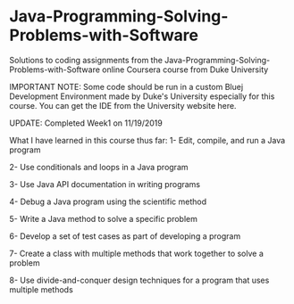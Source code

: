 # Java-Programming-Solving-Problems-with-Software
Solutions to coding assignments from the Java-Programming-Solving-Problems-with-Software online Coursera course from Duke University

IMPORTANT NOTE:
Some code should be run in a custom Bluej Development Environment made by Duke's University especially for this course. You can get the IDE from the University website here.

UPDATE: Completed Week1 on 11/19/2019

What I have learned in this course thus far:
1- Edit, compile, and run a Java program

2- Use conditionals and loops in a Java program

3- Use Java API documentation in writing programs

4- Debug a Java program using the scientific method

5- Write a Java method to solve a specific problem

6- Develop a set of test cases as part of developing a program

7- Create a class with multiple methods that work together to solve a problem

8- Use divide-and-conquer design techniques for a program that uses multiple methods
